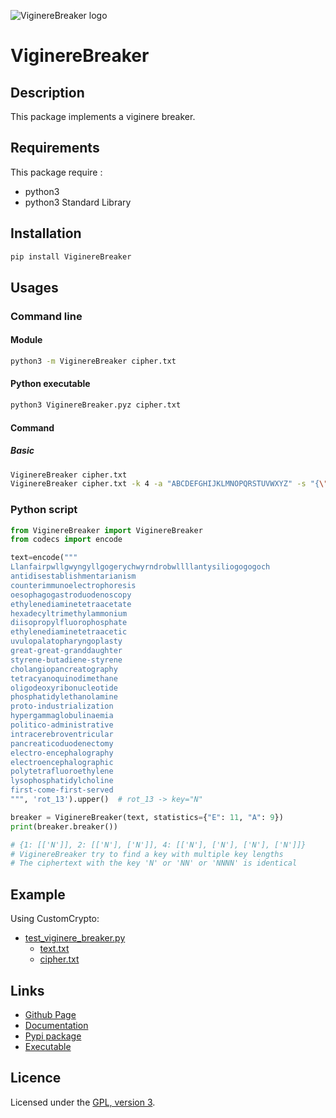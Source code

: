 ![ViginereBreaker logo](https://mauricelambert.github.io/info/python/security/ViginereBreaker_small.png "ViginereBreaker logo")

# ViginereBreaker

## Description

This package implements a viginere breaker.

## Requirements

This package require :
 - python3
 - python3 Standard Library

## Installation
```bash
pip install ViginereBreaker
```

## Usages

### Command line

#### Module

```bash
python3 -m ViginereBreaker cipher.txt
```

#### Python executable

```bash
python3 ViginereBreaker.pyz cipher.txt
```

#### Command

##### Basic

```bash
ViginereBreaker cipher.txt
ViginereBreaker cipher.txt -k 4 -a "ABCDEFGHIJKLMNOPQRSTUVWXYZ" -s "{\"E\":10,\"A\":7}"
```

### Python script

```python
from ViginereBreaker import ViginereBreaker
from codecs import encode

text=encode("""
Llanfairpwllgwyngyllgogerychwyrndrobwllllantysiliogogogoch
antidisestablishmentarianism
counterimmunoelectrophoresis
oesophagogastroduodenoscopy
ethylenediaminetetraacetate
hexadecyltrimethylammonium
diisopropylfluorophosphate
ethylenediaminetetraacetic
uvulopalatopharyngoplasty
great-great-granddaughter
styrene-butadiene-styrene
cholangiopancreatography
tetracyanoquinodimethane
oligodeoxyribonucleotide
phosphatidylethanolamine
proto-industrialization
hypergammaglobulinaemia
politico-administrative
intracerebroventricular
pancreaticoduodenectomy
electro-encephalography
electroencephalographic
polytetrafluoroethylene
lysophosphatidylcholine
first-come-first-served
""", 'rot_13').upper()  # rot_13 -> key="N"

breaker = ViginereBreaker(text, statistics={"E": 11, "A": 9})
print(breaker.breaker())

# {1: [['N']], 2: [['N'], ['N']], 4: [['N'], ['N'], ['N'], ['N']]}
# ViginereBreaker try to find a key with multiple key lengths
# The ciphertext with the key 'N' or 'NN' or 'NNNN' is identical
```

## Example

Using CustomCrypto:
 - [test_viginere_breaker.py](https://github.com/mauricelambert/ViginereBreaker/blob/main/test_viginere_breaker.py)
     - [text.txt](https://github.com/mauricelambert/ViginereBreaker/blob/main/text.txt)
     - [cipher.txt](https://github.com/mauricelambert/ViginereBreaker/blob/main/cipher.txt)

## Links

 - [Github Page](https://github.com/mauricelambert/ViginereBreaker/)
 - [Documentation](https://mauricelambert.github.io/info/python/security/ViginereBreaker.html)
 - [Pypi package](https://pypi.org/project/ViginereBreaker/)
 - [Executable](https://mauricelambert.github.io/info/python/security/ViginereBreaker.pyz)

## Licence

Licensed under the [GPL, version 3](https://www.gnu.org/licenses/).
